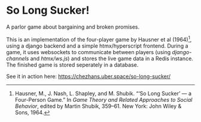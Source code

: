 # So Long Sucker!
A parlor game about bargaining and broken promises.

This is an implementation of the four-player game by Hausner et al (1964)[^1], using a django backend and a simple htmx/hyperscript frontend. During a game, it uses websockets to communicate between players (using *django-channels* and *htmx/ws.js*) and stores the live game data in a Redis instance. The finished game is stored seperately in a database.

See it in action here: https://chezhans.uber.space/so-long-sucker/

[^1]: Hausner, M., J. Nash, L. Shapley, and M. Shubik. “‘So Long Sucker’ — a Four-Person Game.” In *Game Theory and Related Approaches to Social Behavior*, edited by Martin Shubik, 359–61. New York: John Wiley & Sons, 1964.
